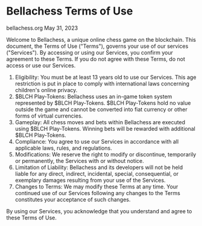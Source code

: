 # Bellachess Terms of Use

bellachess.org May 31, 2023

Welcome to Bellachess, a unique online chess game on the blockchain. This document, the Terms of Use ("Terms"), governs your use of our services ("Services"). By accessing or using our Services, you confirm your agreement to these Terms. If you do not agree with these Terms, do not access or use our Services.

1. Eligibility: You must be at least 13 years old to use our Services. This age restriction is put in place to comply with international laws concerning children's online privacy.
1. $BLCH Play-Tokens: Bellachess uses an in-game token system represented by $BLCH Play-Tokens. $BLCH Play-Tokens hold no value outside the game and cannot be converted into fiat currency or other forms of virtual currencies.
1. Gameplay: All chess moves and bets within Bellachess are executed using $BLCH Play-Tokens. Winning bets will be rewarded with additional $BLCH Play-Tokens.
1. Compliance: You agree to use our Services in accordance with all applicable laws, rules, and regulations.
1. Modifications: We reserve the right to modify or discontinue, temporarily or permanently, the Services with or without notice.
1. Limitation of Liability: Bellachess and its developers will not be held liable for any direct, indirect, incidental, special, consequential, or exemplary damages resulting from your use of the Services.
1. Changes to Terms: We may modify these Terms at any time. Your continued use of our Services following any changes to the Terms constitutes your acceptance of such changes.

By using our Services, you acknowledge that you understand and agree to these Terms of Use.
